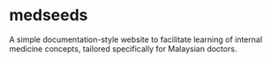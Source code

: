 # medseeds
A simple documentation-style website to facilitate learning of internal medicine concepts, tailored specifically for Malaysian doctors.
